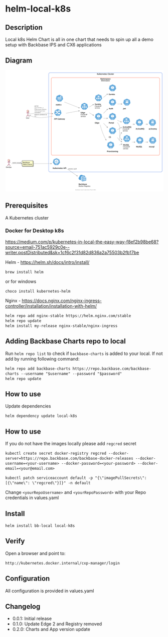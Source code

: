 # helm-local-k8s

## Description

Local k8s Helm Chart is all in one chart that needs to spin up all a demo setup with Backbase IPS and CX6 applications

## Diagram

![kubernetes](bb-local-kubernetes.png)

## Prerequisites

A Kubernetes cluster

### Docker for Desktop k8s

https://medium.com/p/kubernetes-in-local-the-easy-way-f8ef2b98be68?source=email-751ac5929c0e--writer.postDistributed&sk=1cf6c2f31d82d836a2a75503b2fb17be


Helm - https://helm.sh/docs/intro/install/
```
brew install helm
```
or for windows
```
choco install kubernetes-helm
```

Nginx - https://docs.nginx.com/nginx-ingress-controller/installation/installation-with-helm/

```
helm repo add nginx-stable https://helm.nginx.com/stable
helm repo update
helm install my-release nginx-stable/nginx-ingress
```
## Adding Backbase Charts repo to local

Run `helm repo list` to check if `backbase-charts` is added to your local. If not add by running following command:
```
helm repo add backbase-charts https://repo.backbase.com/backbase-charts --username "$username" --password "$password"
helm repo update
```

## How to use

Update dependencies

```
helm dependency update local-k8s
```

## How to use
If you do not have the images locally please add `regcred` secret

```
kubectl create secret docker-registry regcred --docker-server=https://repo.backbase.com/backbase-docker-releases --docker-username=<your-username> --docker-password=<your-password> --docker-email=<your@email.com>
```
```
kubectl patch serviceaccount default -p "{\"imagePullSecrets\": [{\"name\": \"regcred\"}]}" -n default
```

Change `<yourRepoUsername>` and `<yourRepoPassword>` with your Repo credentials in values.yaml

## Install
```
helm install bb-local local-k8s
```

## Verify
Open a browser and point to:
```
http://kubernetes.docker.internal/cxp-manager/login
```

## Configuration

All configuration is provided in values.yaml

## Changelog

- 0.0.1: Initial release
- 0.1.0: Update Edge 2 and Registry removed
- 0.2.0: Charts and App version update